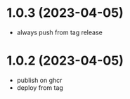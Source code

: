 # 1.0.3 (2023-04-05)

* always push from tag release

# 1.0.2 (2023-04-05)

* publish on ghcr
* deploy from tag
